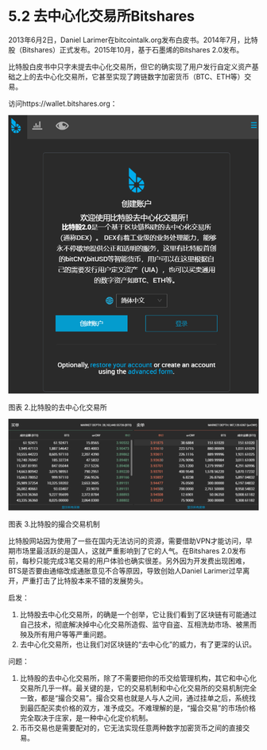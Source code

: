 # 5.2 去中心化交易所Bitshares

2013年6月2日，Daniel Larimer在bitcointalk.org发布白皮书。2014年7月，比特股（Bitshares）正式发布。2015年10月，基于石墨烯的Bitshares 2.0发布。

比特股白皮书中只字未提去中心化交易所，但它的确实现了用户发行自定义资产基础之上的去中心化交易所，它甚至实现了跨链数字加密货币（BTC、ETH等）交易。

访问https://wallet.bitshares.org：

![](<../.gitbook/assets/0 (1).png>)

图表 2.比特股的去中心化交易所

![](<../.gitbook/assets/1 (8).png>)

图表 3.比特股的撮合交易机制

比特股网站因为使用了一些在国内无法访问的资源，需要借助VPN才能访问，早期市场里最活跃的是国人，这就严重影响到了它的人气。在Bitshares 2.0发布前，每秒只能完成3笔交易的用户体验也确实很差。另外因为开发费出现困难，BTS是否要由通缩改成通胀意见不合等原因，导致创始人Daniel Larimer过早离开，严重打击了比特股本来不错的发展势头。

启发：

1. 比特股去中心化交易所，的确是一个创举，它让我们看到了区块链有可能通过自己技术，彻底解决掉中心化交易所造假、监守自盗、互相洗劫市场、被黑而殃及所有用户等等严重问题。
2. 去中心化交易所，也让我们对区块链的“去中心化”的威力，有了更深的认识。

问题：

1. 比特股的去中心化交易所，除了不需要把你的币交给管理机构，其它和中心化交易所几乎一样。最关键的是，它的交易机制和中心化交易所的交易机制完全一致，都是“撮合交易”。撮合交易也就是人与人之间，通过挂单之后，系统找到最匹配买卖价格的双方，准予成交。不难理解的是，“撮合交易”的市场价格完全取决于庄家，是一种中心化定价机制。
2. 币币交易也是需要配对的，它无法实现任意两种数字加密货币之间的直接交易。
